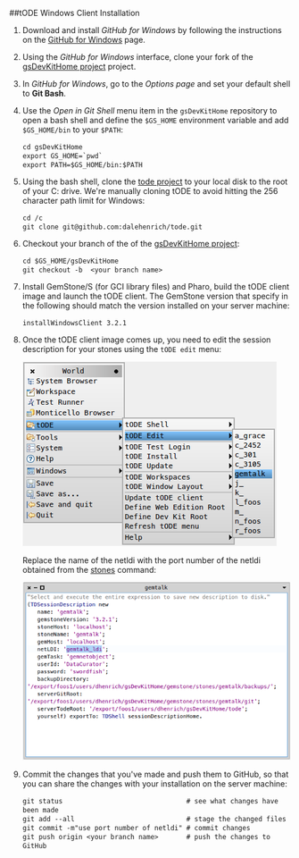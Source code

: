 ##tODE Windows Client Installation

1. Download and install *GitHub for Windows* by following the instructions on the [GitHub for Windows][1] page.

2. Using the *GitHub for Windows* interface, clone your fork of the [gsDevKitHome project][2] project.

3. In *GitHub for Windows*, go to the *Options page* and set your default shell to **Git Bash**.

4. Use the *Open in Git Shell* menu item in the `gsDevKitHome` repository to open a bash shell and define the `$GS_HOME` environment variable and add `$GS_HOME/bin` to your `$PATH`:

   ```Shell
   cd gsDevKitHome
   export GS_HOME=`pwd`
   export PATH=$GS_HOME/bin:$PATH
   ```

5. Using the bash shell, clone the [tode project][3] to your local disk to the root of your C: drive. 
   We're manually cloning tODE to avoid hitting the 256 character path limit for Windows:

   ```Shell
   cd /c
   git clone git@github.com:dalehenrich/tode.git
   ```

5. Checkout your branch of the of the [gsDevKitHome project][2]:

   ```Shell
   cd $GS_HOME/gsDevKitHome
   git checkout -b  <your branch name>
   ```

6. Install GemStone/S (for GCI library files) and Pharo, build the tODE client image and launch the tODE client. The GemStone version that specify in the following should match the version installed on your server machine:

   ```Shell
   installWindowsClient 3.2.1
   ```

4. Once the tODE client image comes up, you need to edit the session description for your stones using the `tODE edit` menu:

   ![edit description menu][4]

   Replace the name of the netldi with the port number of the netldi obtained from the [stones][6] command:

   ![description workspace][5]

5. Commit the changes that you've made and push them to GitHub, so that you can share the changes with your installation on the server machine:

   ```Shell
   git status                               # see what changes have been made
   git add --all                            # stage the changed files
   git commit -m"use port number of netldi" # commit changes
   git push origin <your branch name>       # push the changes to GitHub
   ```

[1]: https://windows.github.com/
[2]: https://github.com/GsDevKit/gsDevKitHome
[3]: https://github.com/dalehenrich/tode
[4]: images/editDescription.png
[5]: images/descriptionWorkspace.png
[6]: ../bin/stones
